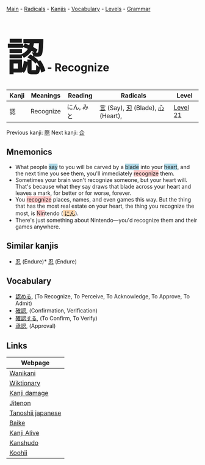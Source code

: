 <style> bigfont {font-size: 100px}</style>
[Main](../README.md) -
[Radicals](../radicals.md) -
[Kanjis](../kanjis.md) -
[Vocabulary](../vocabulary.md) -
[Levels](../levels.md) -
[Grammar](../grammar.md)
# <bigfont> 認</bigfont> - Recognize 

| Kanji | Meanings | Reading | Radicals | Level |
| --- | --- | --- | --- | --- |
| 認 | Recognize | にん, みと | [言](../radicals/言.md) (Say), [刃](../radicals/刃.md) (Blade), [心](../radicals/心.md) (Heart),  | [Level 21](../levels/wk_level21.md) |

Previous kanji: [際](際.md) Next kanji: [企](企.md) 

## Mnemonics
 * What people <span style="background-color:#ADD8E6"> say</span> to you will be carved by a <span style="background-color:#ADD8E6"> blade</span> into your <span style="background-color:#ADD8E6"> heart</span>, and the next time you see them, you'll immediately <span style="background-color:#ffcccb"> recognize</span> them.
* Sometimes your brain won't recognize someone, but your heart will. That's because what they say draws that blade across your heart and leaves a mark, for better or for worse, forever.
* You <span style="background-color:#ffcccb"> recognize</span> places, names, and even games this way. But the thing that has the most real estate on your heart, the thing you recognize the most, is <span style="background-color:#ffcccb"> Nin</span>tendo (<span style="background-color:#fed8b1"> [にん](https://jisho.org/search/にん)</span>).
* There's just something about Nintendo—you'd recognize them and their games anywhere.


## Similar kanjis
 * [忍](忍.md) (Endure)* [忍](忍.md) (Endure)


## Vocabulary
 * [認める](../vocabulary/認.md), (To Recognize, To Perceive, To Acknowledge, To Approve, To Admit)
* [確認](../vocabulary/認.md), (Confirmation, Verification)
* [確認する](../vocabulary/認.md), (To Confirm, To Verify)
* [承認](../vocabulary/認.md), (Approval)



## Links 

| Webpage |
| --- |
| [Wanikani          ](https://www.wanikani.com/kanji/認) |
| [Wiktionary        ](https://en.wiktionary.org/wiki/認) |
| [Kanji damage      ](http://www.kanjidamage.com/kanji/search?utf8=✓&q=認) |
| [Jitenon           ](https://jitenon.com/kanji/認) |
| [Tanoshii japanese ](https://www.tanoshiijapanese.com/dictionary/kanji.cfm?k=認) |
| [Baike             ](https://baike.baidu.com/item/認) |
| [Kanji Alive       ](https://app.kanjialive.com/認) |
| [Kanshudo          ](https://www.kanshudo.com/searchmn?q=認) |
| [Koohii            ](https://kanji.koohii.com/study/kanji/認) |
